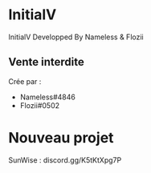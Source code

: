 # InitialV
 InitialV Developped By Nameless & Flozii

## Vente interdite

 Crée par :
 - Nameless#4846
 - Flozii#0502

# Nouveau projet
 SunWise : discord.gg/K5tKtXpg7P
